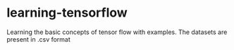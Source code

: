 # learning-tensorflow
Learning the basic concepts of tensor flow with examples. The datasets are present in .csv format
